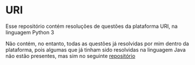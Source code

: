 # URI
Esse repositório contém resoluções de questões da plataforma URI, na linguagem Python 3

Não contém, no entanto, todas as questões já resolvidas por mim dentro da plataforma, pois algumas que já tinham sido resolvidas na linguagem Java não estão presentes, mas sim no seguinte [repositório](https://github.com/DyogoBendo/URI-Java)
